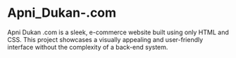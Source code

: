# Apni_Dukan-.com
Apni Dukan .com is a sleek,  e-commerce website built using only HTML and CSS. This project showcases a visually appealing and user-friendly interface without the complexity of a back-end system.  

